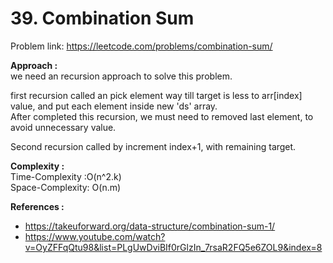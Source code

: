# 39. Combination Sum

Problem link: https://leetcode.com/problems/combination-sum/

**Approach :**<br>
we need an recursion approach to solve this problem.<br>

first recursion called an pick element way till target is less to arr[index] value, and put each element inside new 'ds' array.<br>
After completed this recursion, we must need to removed last element, to avoid unnecessary value.<br>

Second recursion called by increment index+1, with remaining target.<br>

**Complexity :**<br>
Time-Complexity :O(n^2.k)<br>
Space-Complexity: O(n.m)<br>

**References :**<br>

- https://takeuforward.org/data-structure/combination-sum-1/
- https://www.youtube.com/watch?v=OyZFFqQtu98&list=PLgUwDviBIf0rGlzIn_7rsaR2FQ5e6ZOL9&index=8
